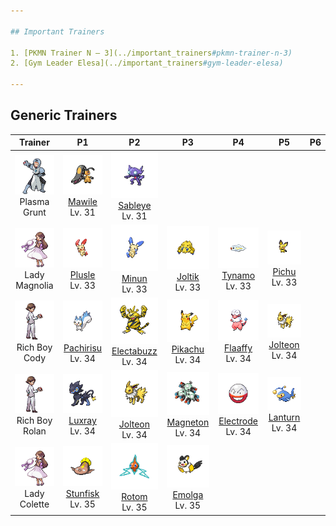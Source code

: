 ```yaml
---

## Important Trainers

1. [PKMN Trainer N – 3](../important_trainers#pkmn-trainer-n-3)
2. [Gym Leader Elesa](../important_trainers#gym-leader-elesa)

---
```


## Generic Trainers</h3>

| Trainer | P1 | P2 | P3 | P4 | P5 | P6 |
|:-------:|:--:|:--:|:--:|:--:|:--:|:--:|
| ![Plasma Grunt](../../assets/trainers/plasma_grunt.png)<br>Plasma Grunt | ![Mawile](../../assets/sprites/mawile/front.png)<br>[Mawile](../../pokemon/mawile.wild_md/)<br>Lv. 31 | ![Sableye](../../assets/sprites/sableye/front.png)<br>[Sableye](../../pokemon/sableye.wild_md/)<br>Lv. 31 |
| ![Lady Magnolia](../../assets/trainers/lady.png)<br>Lady Magnolia | ![Plusle](../../assets/sprites/plusle/front.png)<br>[Plusle](../../pokemon/plusle.wild_md/)<br>Lv. 33 | ![Minun](../../assets/sprites/minun/front.png)<br>[Minun](../../pokemon/minun.wild_md/)<br>Lv. 33 | ![Joltik](../../assets/sprites/joltik/front.png)<br>[Joltik](../../pokemon/joltik.wild_md/)<br>Lv. 33 | ![Tynamo](../../assets/sprites/tynamo/front.png)<br>[Tynamo](../../pokemon/tynamo.wild_md/)<br>Lv. 33 | ![Pichu](../../assets/sprites/pichu/front.png)<br>[Pichu](../../pokemon/pichu.wild_md/)<br>Lv. 33 |
| ![Rich Boy Cody](../../assets/trainers/rich_boy.png)<br>Rich Boy Cody | ![Pachirisu](../../assets/sprites/pachirisu/front.png)<br>[Pachirisu](../../pokemon/pachirisu.wild_md/)<br>Lv. 34 | ![Electabuzz](../../assets/sprites/electabuzz/front.png)<br>[Electabuzz](../../pokemon/electabuzz.wild_md/)<br>Lv. 34 | ![Pikachu](../../assets/sprites/pikachu/front.png)<br>[Pikachu](../../pokemon/pikachu.wild_md/)<br>Lv. 34 | ![Flaaffy](../../assets/sprites/flaaffy/front.png)<br>[Flaaffy](../../pokemon/flaaffy.wild_md/)<br>Lv. 34 | ![Jolteon](../../assets/sprites/jolteon/front.png)<br>[Jolteon](../../pokemon/jolteon.wild_md/)<br>Lv. 34 |
| ![Rich Boy Rolan](../../assets/trainers/rich_boy.png)<br>Rich Boy Rolan | ![Luxray](../../assets/sprites/luxray/front.png)<br>[Luxray](../../pokemon/luxray.wild_md/)<br>Lv. 34 | ![Jolteon](../../assets/sprites/jolteon/front.png)<br>[Jolteon](../../pokemon/jolteon.wild_md/)<br>Lv. 34 | ![Magneton](../../assets/sprites/magneton/front.png)<br>[Magneton](../../pokemon/magneton.wild_md/)<br>Lv. 34 | ![Electrode](../../assets/sprites/electrode/front.png)<br>[Electrode](../../pokemon/electrode.wild_md/)<br>Lv. 34 | ![Lanturn](../../assets/sprites/lanturn/front.png)<br>[Lanturn](../../pokemon/lanturn.wild_md/)<br>Lv. 34 |
| ![Lady Colette](../../assets/trainers/lady.png)<br>Lady Colette | ![Stunfisk](../../assets/sprites/stunfisk/front.png)<br>[Stunfisk](../../pokemon/stunfisk.wild_md/)<br>Lv. 35 | ![Rotom](../../assets/sprites/rotom/front.png)<br>[Rotom](../../pokemon/rotom.wild_md/)<br>Lv. 35 | ![Emolga](../../assets/sprites/emolga/front.png)<br>[Emolga](../../pokemon/emolga.wild_md/)<br>Lv. 35 |

